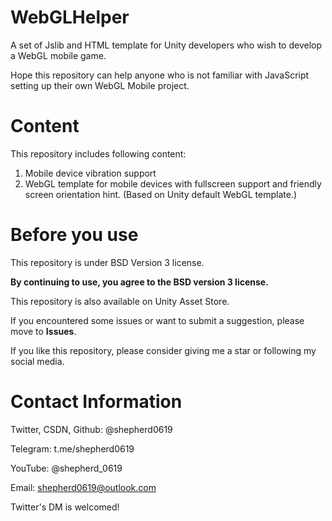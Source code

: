 # WebGLHelper
A set of Jslib and HTML template for Unity developers who wish to develop a WebGL mobile game.

Hope this repository can help anyone who is not familiar with JavaScript setting up their own WebGL Mobile project.
# Content
This repository includes following content:
1. Mobile device vibration support
2. WebGL template for mobile devices with fullscreen support and friendly screen orientation hint.
(Based on Unity default WebGL template.)

# Before you use
This repository is under BSD Version 3 license.

**By continuing to use, you agree to the BSD version 3 license.**

This repository is also available on Unity Asset Store.

If you encountered some issues or want to submit a suggestion, please move to **Issues**.

If you like this repository, please consider giving me a star or following my social media.

# Contact Information
Twitter, CSDN, Github: @shepherd0619

Telegram: t.me/shepherd0619

YouTube: @shepherd_0619

Email: shepherd0619@outlook.com

Twitter's DM is welcomed!
